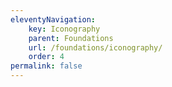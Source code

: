 ```yaml
---
eleventyNavigation:
    key: Iconography
    parent: Foundations
    url: /foundations/iconography/
    order: 4
permalink: false
---
```

